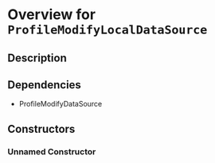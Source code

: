 # Overview for `ProfileModifyLocalDataSource`

## Description



## Dependencies

- ProfileModifyDataSource

## Constructors

### Unnamed Constructor


